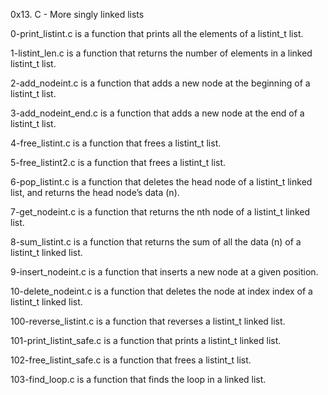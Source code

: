 0x13. C - More singly linked lists

0-print_listint.c is a function that prints all the elements of a listint_t list.

1-listint_len.c is a function that returns the number of elements in a linked listint_t list.

2-add_nodeint.c is a function that adds a new node at the beginning of a listint_t list.

3-add_nodeint_end.c is a function that adds a new node at the end of a listint_t list.

4-free_listint.c is a function that frees a listint_t list.

5-free_listint2.c is a function that frees a listint_t list.

6-pop_listint.c is a function that deletes the head node of a listint_t linked list, and returns the head node’s data (n).

7-get_nodeint.c is a function that returns the nth node of a listint_t linked list.

8-sum_listint.c is a function that returns the sum of all the data (n) of a listint_t linked list.

9-insert_nodeint.c is a function that inserts a new node at a given position.

10-delete_nodeint.c is a function that deletes the node at index index of a listint_t linked list.

100-reverse_listint.c is a function that reverses a listint_t linked list.

101-print_listint_safe.c is a function that prints a listint_t linked list.

102-free_listint_safe.c is a function that frees a listint_t list.

103-find_loop.c is a function that finds the loop in a linked list.
